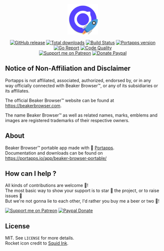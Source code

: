 <p align="center"><a href="https://portapps.io/app/beaker-browser-portable/" target="_blank"><img width="100" src="https://github.com/portapps/beaker-browser-portable/blob/master/res/papp.png"></a></p>

<p align="center">
  <a href="https://portapps.io/app/beaker-browser-portable/#download"><img src="https://img.shields.io/github/release/portapps/beaker-browser-portable.svg?style=flat-square" alt="GitHub release"></a>
  <a href="https://portapps.io/app/beaker-browser-portable/#download"><img src="https://img.shields.io/github/downloads/portapps/beaker-browser-portable/total.svg?style=flat-square" alt="Total downloads"></a>
  <a href="https://travis-ci.com/portapps/beaker-browser-portable"><img src="https://img.shields.io/travis/com/portapps/beaker-browser-portable/master.svg?style=flat-square" alt="Build Status"></a>
  <a href="https://github.com/portapps/portapps"><img src="https://img.shields.io/badge/portapps-1.24.1-479fdb.svg?style=flat-square" alt="Portapps version"></a>
  <a href="https://goreportcard.com/report/github.com/portapps/beaker-browser-portable"><img src="https://goreportcard.com/badge/github.com/portapps/beaker-browser-portable?style=flat-square" alt="Go Report"></a>
  <a href="https://www.codacy.com/app/portapps/beaker-browser-portable"><img src="https://img.shields.io/codacy/grade/ff93092d2c7e44c2bea369e143cbb8f5.svg?style=flat-square" alt="Code Quality"></a>
  <br /><a href="https://www.patreon.com/crazymax"><img src="https://img.shields.io/badge/donate-patreon-fb664e.svg?style=flat-square" alt="Support me on Patreon"></a>
  <a href="https://www.paypal.com/cgi-bin/webscr?cmd=_s-xclick&hosted_button_id=WQD7AQGPDEPSG"><img src="https://img.shields.io/badge/donate-paypal-7057ff.svg?style=flat-square" alt="Donate Paypal"></a>
</p>

## Notice of Non-Affiliation and Disclaimer

Portapps is not affiliated, associated, authorized, endorsed by, or in any way officially connected with Beaker Browser™, or any of its subsidiaries or its affiliates.

The official Beaker Browser™ website can be found at https://beakerbrowser.com.

The name Beaker Browser™ as well as related names, marks, emblems and images are registered trademarks of their respective owners.

## About

Beaker Browser™ portable app made with 🚀 [Portapps](https://portapps.io).<br />
Documentation and downloads can be found on https://portapps.io/app/beaker-browser-portable/

## How can I help ?

All kinds of contributions are welcome :raised_hands:!<br />
The most basic way to show your support is to star :star2: the project, or to raise issues :speech_balloon:<br />
But we're not gonna lie to each other, I'd rather you buy me a beer or two :beers:!

[![Support me on Patreon](https://portapps.io/img/patreon.png)](https://www.patreon.com/crazymax) 
[![Paypal Donate](https://portapps.io/img/paypal-donate.png)](https://www.paypal.com/cgi-bin/webscr?cmd=_s-xclick&hosted_button_id=WQD7AQGPDEPSG)

## License

MIT. See `LICENSE` for more details.<br />
Rocket icon credit to [Squid Ink](http://thesquid.ink).
